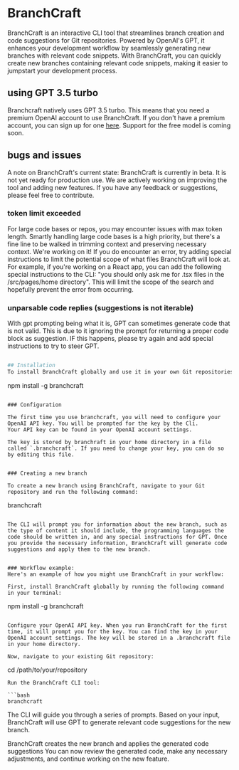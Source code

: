 # BranchCraft
BranchCraft is an interactive CLI tool that streamlines branch creation and code suggestions for Git repositories. Powered by OpenAI's GPT, it enhances your development workflow by seamlessly generating new branches with relevant code snippets.
With BranchCraft, you can quickly create new branches containing relevant code snippets, making it easier to jumpstart your development process.


## using GPT 3.5 turbo
Branchcraft natively uses GPT 3.5 turbo. This means that you need a premium OpenAI account to use BranchCraft. If you don't have a premium account, you can sign up for one [here](https://beta.openai.com/signup). Support for the free model is coming soon.



## bugs and issues
A note on BranchCraft's current state: BranchCraft is currently in beta. It is not yet ready for production use. We are actively working on improving the tool and adding new features. If you have any feedback or suggestions, please feel free to contribute.


### token limit exceeded
For large code bases or repos, you may encounter issues with max token length. Smartly handling large code bases is a high priority, but there's a fine line to be walked in trimming context and preserving necessary context. We're working on it! If you do encounter an error, try adding special instructions to limit the potential scope of what files BranchCraft will look at. For example, if you're working on a React app, you can add the following special instructions to the CLI: "you should only ask me for .tsx files in the /src/pages/home directory". This will limit the scope of the search and hopefully prevent the error from occurring.


### unparsable code replies (suggestions is not iterable)
With gpt prompting being what it is, GPT can sometimes generate code that is not valid. This is due to it ignoring the prompt for returning a proper code block as suggestion. IF this happens, please try again and add special instructions to try to steer GPT.


```bash

## Installation
To install BranchCraft globally and use it in your own Git repositories, run the following command:

```
npm install -g branchcraft
```

### Configuration

The first time you use branchcraft, you will need to configure your OpenAI API key. You will be prompted for the key by the Cli.
Your API key can be found in your OpenAI account settings.

The key is stored by branchraft in your home directory in a file called `.branchcraft`. If you need to change your key, you can do so by editing this file.


### Creating a new branch

To create a new branch using BranchCraft, navigate to your Git repository and run the following command:

```
branchcraft
```

The CLI will prompt you for information about the new branch, such as the type of content it should include, the programming languages the code should be written in, and any special instructions for GPT. Once you provide the necessary information, BranchCraft will generate code suggestions and apply them to the new branch.


### Workflow example:
Here's an example of how you might use BranchCraft in your workflow:

First, install BranchCraft globally by running the following command in your terminal:

```
npm install -g branchcraft
```

Configure your OpenAI API key. When you run BranchCraft for the first time, it will prompt you for the key. You can find the key in your OpenAI account settings. The key will be stored in a .branchcraft file in your home directory.

Now, navigate to your existing Git repository:

```
cd /path/to/your/repository
```
Run the BranchCraft CLI tool:

```bash
branchcraft
```

The CLI will guide you through a series of prompts. 
Based on your input, BranchCraft will use GPT to generate relevant code suggestions for the new branch.

BranchCraft creates the new branch and applies the generated code suggestions
You can now review the generated code, make any necessary adjustments, and continue working on the new feature.
